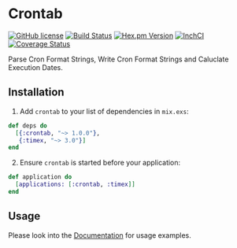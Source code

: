 # Crontab

[![GitHub license](https://img.shields.io/badge/license-MIT-blue.svg)](https://raw.githubusercontent.com/jshmrtn/crontab/master/LICENSE)
[![Build Status](https://travis-ci.org/jshmrtn/crontab.svg?branch=master)](https://travis-ci.org/jshmrtn/crontab)
[![Hex.pm Version](https://img.shields.io/hexpm/v/crontab.svg?style=flat)](https://hex.pm/packages/crontab)
[![InchCI](https://inch-ci.org/github/jshmrtn/crontab.svg?branch=master)](https://inch-ci.org/github/jshmrtn/crontab)
[![Coverage Status](https://coveralls.io/repos/github/jshmrtn/crontab/badge.svg?branch=master)](https://coveralls.io/github/jshmrtn/crontab?branch=master)

Parse Cron Format Strings, Write Cron Format Strings and Caluclate Execution Dates.

## Installation

  1. Add `crontab` to your list of dependencies in `mix.exs`:

```elixir
def deps do
  [{:crontab, "~> 1.0.0"},
   {:timex, "~> 3.0"}]
end
```

  2. Ensure `crontab` is started before your application:

```elixir
def application do
  [applications: [:crontab, :timex]]
end
```

## Usage

Please look into the [Documentation](https://hexdocs.pm/crontab/) for usage examples.
